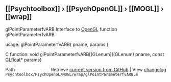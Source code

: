 ## [[Psychtoolbox]] &#8250; [[PsychOpenGL]] &#8250; [[MOGL]] &#8250; [[wrap]]

glPointParameterfvARB  Interface to [OpenGL](OpenGL) function glPointParameterfvARB  
  
usage:  glPointParameterfvARB( pname, params )  
  
C function:  void glPointParameterfvARB[(GLenum]((GLenum) pname, const [GLfloat](GLfloat)\* params)  




<div class="code_header" style="text-align:right;">
  <span style="float:left;">Path&nbsp;&nbsp;</span> <span class="counter">Retrieve <a href=
  "https://raw.github.com/Psychtoolbox-3/Psychtoolbox-3/beta/Psychtoolbox/PsychOpenGL/MOGL/wrap/glPointParameterfvARB.m">current version from GitHub</a> | View <a href=
  "https://github.com/Psychtoolbox-3/Psychtoolbox-3/commits/beta/Psychtoolbox/PsychOpenGL/MOGL/wrap/glPointParameterfvARB.m">changelog</a></span>
</div>
<div class="code">
  <code>Psychtoolbox/PsychOpenGL/MOGL/wrap/glPointParameterfvARB.m</code>
</div>

